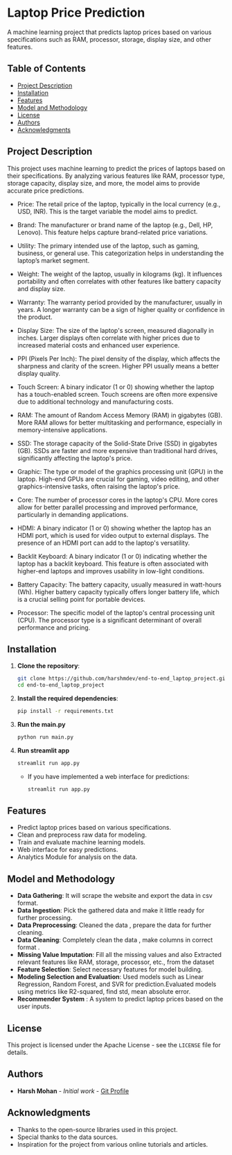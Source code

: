 # Laptop Price Prediction

A machine learning project that predicts laptop prices based on various specifications such as RAM, processor, storage, display size, and other features.

## Table of Contents

- [Project Description](#project-description)
- [Installation](#installation)
- [Features](#features)
- [Model and Methodology](#model-and-methodology)
- [License](#license)
- [Authors](#authors)
- [Acknowledgments](#acknowledgments)

## Project Description

This project uses machine learning to predict the prices of laptops based on their specifications. By analyzing various features like RAM, processor type, storage capacity, display size, and more, the model aims to provide accurate price predictions.

- Price: The retail price of the laptop, typically in the local currency (e.g., USD, INR). This is the target variable the model aims to predict.

- Brand: The manufacturer or brand name of the laptop (e.g., Dell, HP, Lenovo). This feature helps capture brand-related price variations.

- Utility: The primary intended use of the laptop, such as gaming, business, or general use. This categorization helps in understanding the laptop’s market segment.

- Weight: The weight of the laptop, usually in kilograms (kg). It influences portability and often correlates with other features like battery capacity and display size.

- Warranty: The warranty period provided by the manufacturer, usually in years. A longer warranty can be a sign of higher quality or confidence in the product.

- Display Size: The size of the laptop's screen, measured diagonally in inches. Larger displays often correlate with higher prices due to increased material costs and enhanced user experience.

- PPI (Pixels Per Inch): The pixel density of the display, which affects the sharpness and clarity of the screen. Higher PPI usually means a better display quality.

- Touch Screen: A binary indicator (1 or 0) showing whether the laptop has a touch-enabled screen. Touch screens are often more expensive due to additional technology and manufacturing costs.

- RAM: The amount of Random Access Memory (RAM) in gigabytes (GB). More RAM allows for better multitasking and performance, especially in memory-intensive applications.

- SSD: The storage capacity of the Solid-State Drive (SSD) in gigabytes (GB). SSDs are faster and more expensive than traditional hard drives, significantly affecting the laptop's price.

- Graphic: The type or model of the graphics processing unit (GPU) in the laptop. High-end GPUs are crucial for gaming, video editing, and other graphics-intensive tasks, often raising the laptop's price.

- Core: The number of processor cores in the laptop's CPU. More cores allow for better parallel processing and improved performance, particularly in demanding applications.

- HDMI: A binary indicator (1 or 0) showing whether the laptop has an HDMI port, which is used for video output to external displays. The presence of an HDMI port can add to the laptop's versatility.

- Backlit Keyboard: A binary indicator (1 or 0) indicating whether the laptop has a backlit keyboard. This feature is often associated with higher-end laptops and improves usability in low-light conditions.

- Battery Capacity: The battery capacity, usually measured in watt-hours (Wh). Higher battery capacity typically offers longer battery life, which is a crucial selling point for portable devices.

- Processor: The specific model of the laptop's central processing unit (CPU). The processor type is a significant determinant of overall performance and pricing.



## Installation

1. **Clone the repository**:
   ```bash
   git clone https://github.com/harshmdev/end-to-end_laptop_project.git
   cd end-to-end_laptop_project
   ```

2. **Install the required dependencies**:
   ```bash
   pip install -r requirements.txt
   ```

3. **Run the main.py**
   ```cmd
   python run main.py
   ```
4. **Run streamlit app**
   ```cmd
   streamlit run app.py
   ```

   - If you have implemented a web interface for predictions:
     ```bash
     streamlit run app.py
     ```

## Features

- Predict laptop prices based on various specifications.
- Clean and preprocess raw data for modeling.
- Train and evaluate machine learning models.
- Web interface for easy predictions.
- Analytics Module for analysis on the data.

## Model and Methodology
- **Data Gathering**: It will scrape the website and export the data in csv format.
- **Data Ingestion**: Pick the gathered data and make it little ready for further processing.
- **Data Preprocessing**: Cleaned the data , prepare the data for further cleaning.
- **Data Cleaning**: Completely clean the data , make columns in correct format .
- **Missing Value Imputation**: Fill all the missing values and also Extracted relevant features like RAM, storage, processor, etc., from the dataset
- **Feature Selection**: Select necessary features for model building.
- **Modeling Selection and Evaluation**: Used models such as Linear Regression, Random Forest, and SVR for prediction.Evaluated models using metrics like R2-squared, find std, mean absolute error.
- **Recommender System** : A system to predict laptop prices based on the user inputs.



## License

This project is licensed under the Apache License - see the `LICENSE` file for details.

## Authors

- **Harsh Mohan** - *Initial work* - [Git Profile](https://github.com/harshmdev)

## Acknowledgments

- Thanks to the open-source libraries used in this project.
- Special thanks to the data sources.
- Inspiration for the project from various online tutorials and articles.
